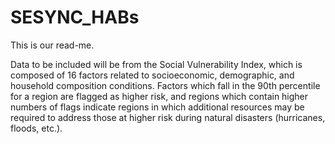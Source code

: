 # SESYNC_HABs
This is our read-me.

Data to be included will be from the Social Vulnerability Index, which is composed of 16 factors related to socioeconomic, demographic, and household composition conditions. Factors which fall in the 90th percentile for a region are flagged as higher risk, and regions which contain higher numbers of flags indicate regions in which additional resources may be required to address those at higher risk during natural disasters (hurricanes, floods, etc.).